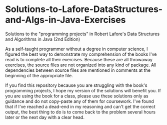 Solutions-to-Lafore-DataStructures-and-Algs-in-Java-Exercises
=============================================================

Solutions to the "programming projects" in Robert Lafore's Data Structures and Algorithms in Java (2nd Edition)

As a self-taught programmer without a degree in computer science, I figured the best way to
demonstrate my comprehension of the books I've read is to complete all their exercises. Because
these are all throwaway exercises, the source files are not organized into any kind of package.
All dependencies between source files are mentioned in comments at the beginning of the
appropriate file.

If you find this repository because you are struggling with the book's programming projects, I
hope my version of the solutions will benefit you. If you are using the book for a class, please
use these solutions only as guidance and do not copy-paste any of them for coursework. I've found
that if I've reached a dead-end in my reasoning and can't get the correct output, the best thing
to do is to come back to the problem several hours later or the next day with a clear head.
